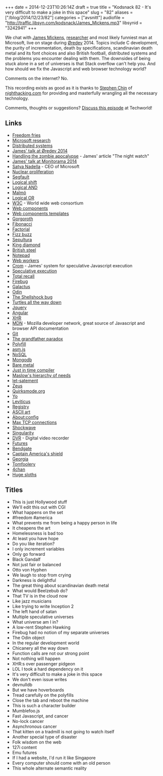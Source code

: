 +++
date = 2014-12-23T10:26:14Z
draft = true
title = "Kodsnack 82 - It's very difficult to make a joke in this space"
slug = "82"
aliases = ["/blog/2014/12/23/82"]
categories = ["avsnitt"]
audiofile = "http://traffic.libsyn.com/kodsnack/James_Mickens.mp3"
libsynid = "3242941"
+++

We chat with [James Mickens](https://twitter.com/MarkovMickens), [researcher](http://research.microsoft.com/en-us/people/mickens/) and most likely funniest man at Microsoft, live on stage during [Øredev](http://www.oredev.org) 2014. Topics include C development, the purity of incrementation, death by specifications, scandinavian death metal and its font choices and also British football, distributed systems and the problems you encounter dealing with them. The downsides of being stuck alone in a set of universes is that Stack overflow can't help you. And how should we fix the Javascript and web browser technology world?

Comments on the internet? No.

This recording exists as good as it is thanks to [Stephen Chin](http://steveonjava.com/) of [nighthacking.com](http://nighthacking.com/) for providing and masterfully wrangling all the necessary technology.

Comments, thoughts or suggestions? [Discuss this episode](http://techworld.idg.se/2.2524/1.602423/) at Techworld!

## Links ##
* [Freedom fries](http://en.wikipedia.org/wiki/Freedom_fries)
* [Microsoft research](http://research.microsoft.com/en-us/)
* [Distributed systems](http://en.wikipedia.org/wiki/Distributed_computing)
* [James' talk at Øredev 2014](http://oredev.org/2014/sessions/life-is-terrible-lets-talk-about-the-web)
* [Handling the zombie apocalypse](http://research.microsoft.com/en-us/people/mickens/thenightwatch.pdf) - James' article "The night watch"
* [James' talk at Monitorama 2014](http://vimeo.com/95066828)
* [Satya Nadella](http://en.wikipedia.org/wiki/Satya_Nadella) - CEO of Microsoft
* [Nuclear proliferation](http://en.wikipedia.org/wiki/Nuclear_proliferation)
* [Segfault](http://en.wikipedia.org/wiki/Segmentation_fault)
* [Logical shift](http://en.wikipedia.org/wiki/Logical_shift)
* [Logical AND](http://en.wikipedia.org/wiki/Logical_conjunction)
* [Malmö](http://en.wikipedia.org/wiki/Malm%C3%B6)
* [Logical OR](http://en.wikipedia.org/wiki/Logical_disjunction)
* [W3C](http://en.wikipedia.org/wiki/World_Wide_Web_Consortium) - World wide web consortium
* [Web components](http://en.wikipedia.org/wiki/Web_Components)
* [Web components templates](http://webcomponents.org/articles/introduction-to-template-element/)
* [Gorgoroth](http://en.wikipedia.org/wiki/Gorgoroth)
* [Fibonacci](http://en.wikipedia.org/wiki/Fibonacci_number)
* [Factorial](http://en.wikipedia.org/wiki/Factorial)
* [Fizz buzz](http://en.wikipedia.org/wiki/Fizz_buzz)
* [Sepultura](http://en.wikipedia.org/wiki/Sepultura)
* [King diamond](http://en.wikipedia.org/wiki/King_Diamond_%28band%29)
* [British steel](http://en.wikipedia.org/wiki/British_Steel_%28album%29)
* [Notepad](http://en.wikipedia.org/wiki/Notepad_%28software%29)
* [Web workers](http://en.wikipedia.org/wiki/Web_worker)
* [Crom](http://research.microsoft.com/apps/pubs/default.aspx?id=120939) - James' system for speculative Javascript execution
* [Speculative execution](http://en.wikipedia.org/wiki/Speculative_execution)
* [Total recall](http://en.wikipedia.org/wiki/Total_Recall_%281990_film%29)
* [Firebug](http://en.wikipedia.org/wiki/Firebug_%28software%29)
* [Galactus](http://en.wikipedia.org/wiki/Galactus)
* [Odin](http://en.wikipedia.org/wiki/Odin)
* [The Shellshock bug](http://en.wikipedia.org/wiki/Shellshock_%28software_bug%29)
* [Turtles all the way down](http://en.wikipedia.org/wiki/Turtles_all_the_way_down)
* [Jquery](http://en.wikipedia.org/wiki/JQuery)
* [Angular](http://en.wikipedia.org/wiki/AngularJS)
* [XHR](http://en.wikipedia.org/wiki/XMLHttpRequest)
* [MDN](https://developer.mozilla.org/en-US/) - Mozilla developer network, great source of Javascript and browser API documentation
* [Git](http://en.wikipedia.org/wiki/Git_%28software%29)
* [The grandfather paradox](http://en.wikipedia.org/wiki/Grandfather_paradox)
* [Polyfill](http://en.wikipedia.org/wiki/Polyfill)
* [asm.js](http://en.wikipedia.org/wiki/Asm.js)
* [NoSQL](http://en.wikipedia.org/wiki/NoSQL)
* [Mongodb](http://en.wikipedia.org/wiki/MongoDB)
* [Bare metal](http://en.wikipedia.org/wiki/Bare_machine)
* [Just in time compiler](http://en.wikipedia.org/wiki/Just-in-time_compilation)
* [Maslow's hierarchy of needs](http://en.wikipedia.org/wiki/Maslow's_hierarchy_of_needs)
* [let-satement](https://developer.mozilla.org/en-US/docs/Web/JavaScript/Reference/Statements/let)
* [Zeus](http://en.wikipedia.org/wiki/Zeus)
* [Quirksmode.org](http://www.quirksmode.org/)
* [Yo](http://en.wikipedia.org/wiki/Yo_%28app%29)
* [Leviticus](http://en.wikipedia.org/wiki/Book_of_Leviticus)
* [Registry](http://en.wikipedia.org/wiki/Windows_Registry)
* [ASCII art](http://en.wikipedia.org/wiki/ASCII_art)
* [About:config](http://kb.mozillazine.org/About:config)
* [Max TCP connections](http://stackoverflow.com/questions/2332741/what-is-the-theoretical-maximum-number-of-open-tcp-connections-that-a-modern-lin)
* [Shockwave](http://en.wikipedia.org/wiki/Adobe_Shockwave)
* [Singularity](http://en.wikipedia.org/wiki/Technological_singularity)
* [DVR](http://en.wikipedia.org/wiki/Digital_video_recorder) - Digital video recorder
* [Futures](http://en.wikipedia.org/wiki/Futures_contract)
* [Bendgate](http://en.wikipedia.org/wiki/IPhone_6#Chassis_bending)
* [Captain America's shield](http://en.wikipedia.org/wiki/Captain_America's_shield)
* [Georgia](http://en.wikipedia.org/wiki/Georgia_%28U.S._state%29)
* [Tomfoolery](http://www.merriam-webster.com/dictionary/tomfoolery)
* [4chan](http://en.wikipedia.org/wiki/4chan)
* [Huge sloths](http://www.thesalmons.org/lynn/milodon.jpg)

## Titles ##
* This is just Hollywood stuff
* We'll edit this out with CGI
* What happens on the set
* #freedom #america
* What prevents me from being a happy person in life
* It cheapens the art
* Homelessness is bad too
* At least you have hope
* Do you like iteration?
* I only increment variables
* Only go forward
* Black Gandalf
* Not just fair or balanced
* Otto von Hyphen
* We laugh to stop from crying
* Darkness is delightful
* The great thing about scandinavian death metal
* What would Beelzebub do?
* That TV is in the cloud now
* Like jazz musicians
* Like trying to write Inception 2
* The left hand of satan
* Multiple speculative universes
* What universe am I in?
* A low-rent Stephen Hawking
* Firebug had no notion of my separate universes
* The Odin object
* In the regular development world
* Chicanery all the way down
* Function calls are not our strong point
* Not nothing will happen
* XHR:s over passenger pidgeon
* LOL I took a hard dependency on it
* It's very difficult to make a joke in this space
* We don't even issue writes
* devnulldb
* But we have hoverboards
* Tread carefully on the polyfills
* Close the tab and reboot the machine
* This is such a character builder
* Mumblefoo.js
* Fast Javascript, and cancer
* No-lock cancer
* Asynchronous cancer
* That kitten on a tradmill is not going to watch itself
* Another special type of disaster
* Folk wisdom on the web
* 127i content
* Emu futures
* If I had a website, I'd run it like Singapore
* Every computer should come with an old person
* This whole alternate semantic reality